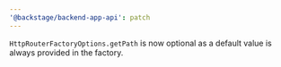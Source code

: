 ```yaml
---
'@backstage/backend-app-api': patch
---
```


`HttpRouterFactoryOptions.getPath` is now optional as a default value is always provided in the factory.

